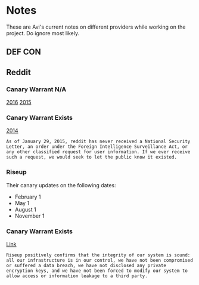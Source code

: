 # Notes

These are Avi's current notes on different providers while working on the project. Do ignore most likely.

## DEF CON

## Reddit

### Canary Warrant N/A

[2016](https://www.reddit.com/wiki/transparency/2016)
[2015](https://www.reddit.com/wiki/transparency/2015)

### Canary Warrant Exists

[2014](https://www.reddit.com/wiki/transparency/2014)

```
As of January 29, 2015, reddit has never received a National Security Letter, an order under the Foreign Intelligence Surveillance Act, or any other classified request for user information. If we ever receive such a request, we would seek to let the public know it existed.
```

### Riseup

Their canary updates on the following dates:

* February 1
* May 1
* August 1
* November 1

### Canary Warrant Exists

[Link](https://riseup.net/about-us/canary/canary-statement-signed.txt)

```
Riseup positively confirms that the integrity of our system is sound: all our infrastructure is in our control, we have not been compromised or suffered a data breach, we have not disclosed any private encryption keys, and we have not been forced to modify our system to allow access or information leakage to a third party.
```